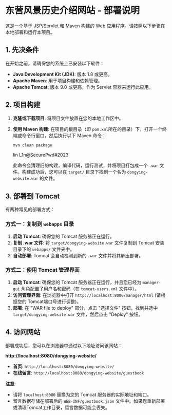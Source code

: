 # 东营风景历史介绍网站 - 部署说明

这是一个基于 JSP/Servlet 和 Maven 构建的 Web 应用程序。请按照以下步骤在本地部署和运行本项目。

## 1. 先决条件

在开始之前，请确保您的系统上已安装以下软件：

*   **Java Development Kit (JDK)**: 版本 1.8 或更高。
*   **Apache Maven**: 用于项目构建和依赖管理。
*   **Apache Tomcat**: 版本 9.0 或更高，作为 Servlet 容器来运行此应用。

## 2. 项目构建

1.  **克隆或下载项目**:
    将项目文件放置在您的本地工作区中。

2.  **使用 Maven 构建**:
    在项目的根目录（即 `pom.xml`所在的目录）下，打开一个终端或命令行窗口，然后执行以下 Maven 命令：

    ```bash
    mvn clean package
    ```
    lin
    L1n@SecurePwd#2023
    
    此命令会清理旧的构建，编译代码，运行测试，并将项目打包成一个 `.war` 文件。构建成功后，您可以在 `target/` 目录下找到一个名为 `dongying-website.war` 的文件。

## 3. 部署到 Tomcat

有两种常见的部署方式：

### 方式一：复制到 `webapps` 目录

1.  **启动 Tomcat**: 确保您的 Tomcat 服务器正在运行。
2.  **复制 .war 文件**: 将 `target/dongying-website.war` 文件复制到 Tomcat 安装目录下的 `webapps/` 文件夹中。
3.  **自动部署**: Tomcat 会自动检测到新的 `.war` 文件并将其解压部署。

### 方式二：使用 Tomcat 管理界面

1.  **启动 Tomcat**: 确保您的 Tomcat 服务器正在运行，并且您已经为 `manager-gui` 角色配置了用户名和密码（在 `tomcat-users.xml` 文件中）。
2.  **访问管理界面**: 在浏览器中打开 `http://localhost:8080/manager/html` (请根据您的 Tomcat端口号进行调整)。
3.  **部署**: 在 "WAR file to deploy" 部分，点击 "选择文件" 按钮，找到并选中 `target/dongying-website.war` 文件，然后点击 "Deploy" 按钮。

## 4. 访问网站

部署成功后，您可以在浏览器中通过以下地址访问该网站：

**http://localhost:8080/dongying-website/**

*   **首页**: `http://localhost:8080/dongying-website/`
*   **在线留言**: `http://localhost:8080/dongying-website/guestbook`

**注意**:
*   请将 `localhost:8080` 替换为您的 Tomcat 服务器的实际地址和端口。
*   留言数据存储在部署后的 `WEB-INF/guestbook.json` 文件中。如果您重新部署或清理Tomcat工作目录，留言数据可能会丢失。



